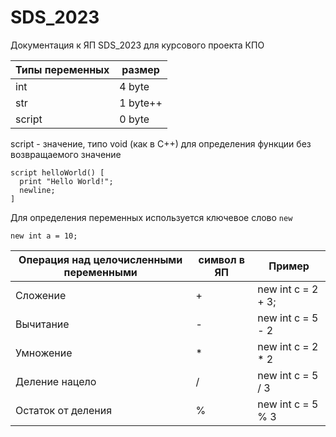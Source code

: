# SDS_2023

Документация к ЯП SDS_2023 для курсового проекта КПО

| Типы переменных | размер |
| --- | --- |
| int | 4 byte |
| str | 1 byte++ |
| script | 0 byte |

script - значение, типо void (как в C++) для определения функции без возвращаемого значение
```
script helloWorld() [
  print "Hello World!";
  newline;
]
```
Для определения переменных используется ключевое слово ``new``
```
new int a = 10;
```

| Операция над целочисленными переменными | символ в ЯП | Пример |
| --- | --- | --- |
| Сложение | + | new int c = 2 + 3; |
| Вычитание | - | new int c = 5 - 2 |
| Умножение | * | new int c = 2 * 2 | 
| Деление нацело | / | new int c = 5 / 3 |
| Остаток от деления | % | new int c = 5 % 3 |
